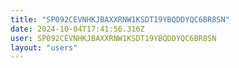 ```yaml
---
title: "SP092CEVNHKJBAXXRNW1KSDT19YBQDDYQC6BR8SN"
date: 2024-10-04T17:41:56.316Z
user: SP092CEVNHKJBAXXRNW1KSDT19YBQDDYQC6BR8SN
layout: "users"
---
```

    